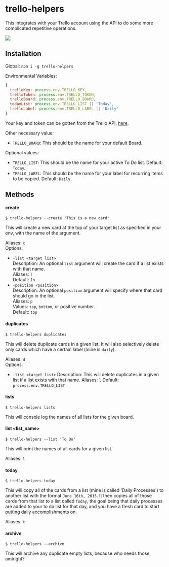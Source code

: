 # trello-helpers

This integrates with your Trello account using the API to do some more complicated repetitive operations.

<a href="https://nodei.co/npm/trello-helpers/"><img src="https://nodei.co/npm/trello-helpers.png?downloads=true&downloadRank=true&stars=true"></a>

## Installation

Global:
`npm i -g trello-helpers`

Environmental Variables:

```js
{
  trelloKey: process.env.TRELLO_KEY,
  trelloToken: process.env.TRELLO_TOKEN,
  trelloBoard: process.env.TRELLO_BOARD,
  todayList: process.env.TRELLO_LIST || 'Today',
  trelloLabel: process.env.TRELLO_LABEL || 'Daily'
}
```

Your key and token can be gotten from the Trello API, [here](https://trello.com/app-key).

Other necessary value:
  - `TRELLO_BOARD`: This should be the name for your default Board.

Optional values:
  - `TRELLO_LIST`: This should be the name for your active To Do list. Default: `Today`.
  - `TRELLO_LABEL`: This should be the name for your label for recurring items to be copied. Default: `Daily`.

## Methods

#### create

`$ trello-helpers --create 'This is a new card'`

This will create a new card at the top of your target list as specified in your env, with the name of the argument.  

Aliases: `c`  
Options: 
  - `-list <target list>`  
    Description: An optional `list` argument will create the card if a list exists with that name.  
    Aliases: `l`  
    Default: `In`  
  - `-position <position>`  
    Description: An optional `position` argument will specify where that card should go in the list.  
    Aliases: `p`  
    Values: `top`, `bottom`, or positive number.  
    Default: `top`  

#### duplicates

`$ trello-helpers duplicates`

This will delete duplicate cards in a given list. It will also selectively delete only cards which have a certain label (mine is `daily`).  

Aliases: `d`  
Options:  
  - `-list <target list>`
    Description: This will delete duplicates in a given list if a list exists with that name.
    Aliases: `l`
    Default: `process.env.TRELLO_LIST`

#### lists

`$ trello-helpers lists`

This will console log the names of all lists for the given board.

#### list <list_name>

`$ trello-helpers --list 'To Do'`

This will print the names of all cards for a given list.

Aliases: `l`

#### today

`$ trello-helpers today`

This will copy all of the cards from a list (mine is called 'Daily Processes') to another list with the format `June 16th, 2015`. It then copies all of those cards from that list to a list called `Today`, the goal being that daily processes are added to your to do list for that day, and you have a fresh card to start putting daily accomplishments on.

Aliases: `t`

#### archive

`$ trello-helpers --archive`

This will archive any duplicate empty lists, because who needs those, amiright?

